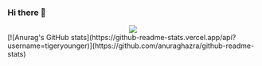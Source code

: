 ### Hi there 👋
<div align="center"> <img src="https://metrics.lecoq.io/tigeryounger?template=classic&config.timezone=Asia%2FShanghai"> 
</div>
[![Anurag's GitHub stats](https://github-readme-stats.vercel.app/api?username=tigeryounger)](https://github.com/anuraghazra/github-readme-stats)

<!--
**tigeryounger/tigeryounger** is a ✨ _special_ ✨ repository because its `README.md` (this file) appears on your GitHub profile.

Here are some ideas to get you started:

- 🔭 I’m currently working on ...
- 🌱 I’m currently learning ...
- 👯 I’m looking to collaborate on ...
- 🤔 I’m looking for help with ...
- 💬 Ask me about ...
- 📫 How to reach me: ...
- 😄 Pronouns: ...
- ⚡ Fun fact: ...
-->
